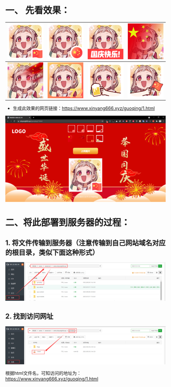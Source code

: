 # 一、 先看效果：
| ![](example/1.png) | ![](example/2.png) | ![](example/3.png) | ![](example/4.png) |
| ------------------ | ------------------ | ------------------ | ------------------ |
| ![](example/5.png) | ![](example/6.png) | ![](example/7.png) | ![](example/8.png) |

+ 生成此效果的网页链接：https://www.xinyang666.xyz/guoqing/1.html

![](example/htmlScreenshot.png)

# 二、将此部署到服务器的过程：

## 1. 将文件传输到服务器（注意传输到自己网站域名对应的根目录，类似下面这种形式）

![](example/bushu1.png)

## 2. 找到访问网址

![](example/bushu2.png)

根据html文件名，可知访问的地址为：https://www.xinyang666.xyz/guoqing/1.html
